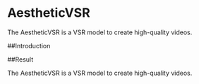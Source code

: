 # AestheticVSR
The AestheticVSR is a VSR model to create high-quality videos.

##Introduction

##Result

The AestheticVSR is a VSR model to create high-quality videos.
